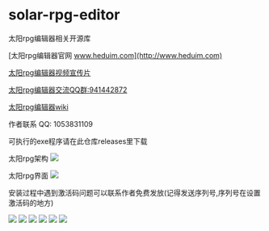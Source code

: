 # solar-rpg-editor
太阳rpg编辑器相关开源库

[太阳rpg编辑器官网 www.heduim.com](http://www.heduim.com)


<a href="https://www.bilibili.com/video/BV1BV411H7Rw" target="_blank">太阳rpg编辑器视频宣传片</a>

<a href="https://jq.qq.com/?_wv=1027&k=db0vJPbN" target="_blank">太阳rpg编辑器交流QQ群:941442872</a>

<a href="https://github.com/heduim-solar/solar-rpg-editor/wiki" target="_blank">太阳rpg编辑器wiki</a>

作者联系 QQ: 1053831109

可执行的exe程序请在此仓库releases里下载

 
太阳rpg架构
<img src="https://raw.githubusercontent.com/heduim-solar/solar-rpg-editor/main/%E5%A4%AA%E9%98%B3rpg%E6%9E%B6%E6%9E%84.jpg"/>

太阳rpg界面
<img src="https://raw.githubusercontent.com/heduim-solar/solar-rpg-editor/main/%E5%A4%AA%E9%98%B3rpg%E7%95%8C%E9%9D%A2.png"/>




安装过程中遇到激活码问题可以联系作者免费发放(记得发送序列号,序列号在设置激活码的地方)

<img src="https://github.com/heduim-solar/solar-rpg-editor/blob/main/%E9%A6%96%E9%A1%B5.png"/>

<img src="https://github.com/heduim-solar/solar-rpg-editor/raw/main/%E6%8F%92%E4%BB%B6%E7%AE%A1%E7%90%86.png"/>

<img src="https://github.com/heduim-solar/solar-rpg-editor/blob/main/%E6%A8%A1%E5%9E%8B%E6%89%B9%E9%87%8F%E9%A2%84%E8%A7%88.png"/>

<img src="https://github.com/heduim-solar/solar-rpg-editor/blob/main/%E6%A8%A1%E5%9E%8B%E7%BC%96%E8%BE%91.png"/>

<img src="https://github.com/heduim-solar/solar-rpg-editor/blob/main/%E6%A8%A1%E5%9E%8B%E9%A2%84%E8%A7%88.png"/>

<img src="https://github.com/heduim-solar/solar-rpg-editor/blob/main/%E5%9B%BE%E7%89%87%E6%89%B9%E9%87%8F%E9%A2%84%E8%A7%88.png"/>



